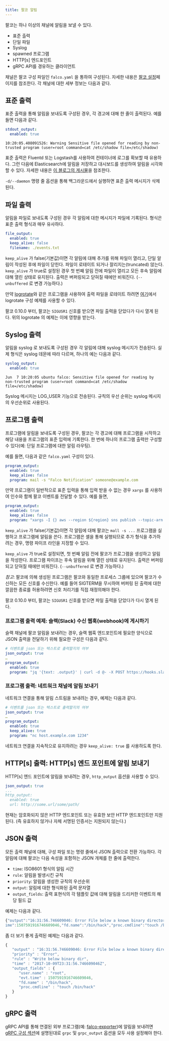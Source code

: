 ```yaml
---
title: 팔코 알림
---
```


팔코는 하나 이상의 채널에 알림을 보낼 수 있다.

* 표준 출력
* 단일 파일
* Syslog
* spawned 프로그램
* HTTP[s] 엔드포인트
* gRPC API를 경유하는 클라이언트

채널은 팔코 구성 파일인 `falco.yaml` 을 통하여 구성된다. 자세한 내용은 [팔코 설정](https://falco.org/docs/configuration/)페이지를 참조한다. 각 채널에 대한 세부 정보는 다음과 같다.

## 표준 출력

표준 출력을 통해 알림을 보내도록 구성된 경우, 각 경고에 대해 한 줄이 출력된다. 예를 들면 다음과 같다.

```yaml
stdout_output:
  enabled: true
```

```
10:20:05.408091526: Warning Sensitive file opened for reading by non-trusted program (user=root command=cat /etc/shadow file=/etc/shadow)
```
표준 출력은 Fluentd 또는 Logstash를 사용하여 컨테이너에 로그를 확보할 때 유용하다. 그런 다음에 Elasticsearch에 알림을 저장하고 대시보드를 생성하여 알림을 시각화 할 수 있다. 자세한 내용은 [이 블로그의 게시물](https://sysdig.com/blog/kubernetes-security-logging-fluentd-falco/)을 참조한다.

`-d/--daemon` 명령 줄 옵션을 통해 백그라운드에서 실행하면 표준 출력 메시지가 삭제된다.

## 파일 출력

알림을 파일로 보내도록 구성된 경우 각 알림에 대한 메시지가 파일에 기록된다. 형식은 표준 출력 형식과 매우 유사하다.

```yaml
file_output:
  enabled: true
  keep_alive: false
  filename: ./events.txt
```

`keep_alive` 가 false(기본값)이면 각 알림에 대해 추가를 위해 파일이 열리고, 단일 알림이 작성된 후에 파일이 닫힌다. 파일이 로테이트 되거나 잘리지는(truncated) 않는다. `keep_alive` 가 true로 설정된 경우 첫 번째 알림 전에 파일이 열리고 모든 후속 알림에 대해 열린 상태로 유지된다. 출력은 버퍼링되고 닫혀질 때에만 비워진다. (`--unbuffered` 로 변경 가능하다.)

만약 [logrotate](https://github.com/logrotate/logrotate)와 같은 프로그램을 사용하여 출력 파일을 로테이트 하려면 [여기](https://github.com/draios/falco/blob/master/examples/logrotate/falco)에서 logrotate 구성 예제를 사용할 수 있다. 

팔코 0.10.0 부터, 팔코는 `SIGUSR1` 신호를 받으면 파일 출력을 닫았다가 다시 열게 된다. 위의 logrotate 의 예제는 이에 영향을 받는다.

## Syslog 출력

알림을 syslog 로 보내도록 구성된 경우 각 알림에 대해 syslog 메시지가 전송된다. 실제 형식은 syslog 데몬에 따라 다르며, 하나의 예는 다음과 같다.

```yaml
syslog_output:
  enabled: true
```

```
Jun  7 10:20:05 ubuntu falco: Sensitive file opened for reading by non-trusted program (user=root command=cat /etc/shadow file=/etc/shadow)
```

Syslog 메시지는 LOG_USER 기능으로 전송된다. 규칙의 우선 순위는 syslog 메시지의 우선순위로 사용된다.

## 프로그램 출력

프로그램에 알림을 보내도록 구성된 경우, 팔코는 각 경고에 대해 프로그램을 시작하고 해당 내용을 프로그램의 표준 입력에 기록한다. 한 번에 하나의 프로그램 출력만 구성할 수 있다(예: 단일 프로그램에 대한 알림 라우팅).

예를 들면, 다음과 같은 `falco.yaml` 구성이 있다.

```yaml
program_output:
  enabled: true
  keep_alive: false
  program: mail -s "Falco Notification" someone@example.com
```

만약 프로그램이 일반적으로 표준 입력을 통해 입력 받을 수 없는 경우 `xargs` 를 사용하여 인수와 함께 팔코 이벤트를 전달할 수 있다. 예를 들면,

```yaml
program_output:
  enabled: true
  keep_alive: false
  program: "xargs -I {} aws --region ${region} sns publish --topic-arn ${falco_sns_arn} --message {}"
```

`keep_alive` 가 false(기본값)이면 각 알림에 대해 팔코는 `mall -s ...` 프로그램을 실행하고 프로그램에 알림을 쓴다. 프로그램은 셸을 통해 실행되므로 추가 형식을 추가하려는 경우, 명령 파이프 라인을 지정할 수 있다.

`keep_alive` 가 true로 설정되면, 첫 번째 알림 전에 팔코가 프로그램을 생성하고 알림을 작성한다. 프로그램 파이프는 후속 알림을 위해 열린 상태로 유지된다. 출력은 버퍼링 되고 닫혀질 때에만 비워진다. (`--unbuffered` 로 변경 가능하다.)

*참고*: 팔코에 의해 생성된 프로그램은 팔코와 동일한 프로세스 그룹에 있으며 팔코가 수신하는 모든 신호를 수신한다. 예를 들어 SIGTERM을 무시하여 버퍼링 된 출력에 대한 깔끔한 종료를 허용하려면 신호 처리기를 직접 재정의해야 한다.

팔코 0.10.0 부터, 팔코는 `SIGUSR1` 신호를 받으면 파일 출력을 닫았다가 다시 열게 된다. 

### 프로그램 출력 예제: 슬랙(Slack) 수신 웹훅(webhook)에 게시하기

슬랙 채널에 팔코 알림을 보내려는 경우, 슬랙 웹훅 엔드포인트에 필요한 양식으로 JSON 출력을 전달하기 위해 필요한 구성은 다음과 같다.

```yaml
# 이벤트를 json 또는 텍스트로 출력할지의 여부
json_output: true
…
program_output:
  enabled: true
  program: "jq '{text: .output}' | curl -d @- -X POST https://hooks.slack.com/services/XXX"
```

### 프로그램 출력: 네트워크 채널에 알림 보내기

네트워크 연결을 통해 알림 스트림을 보내려는 경우, 예제는 다음과 같다.

```yaml
# 이벤트를 json 또는 텍스트로 출력할지의 여부
json_output: true
…
program_output:
  enabled: true
  keep_alive: true
  program: "nc host.example.com 1234"
```

네트워크 연결을 지속적으로 유지하려는 경우 `keep_alive: true` 를 사용하도록 한다.

## HTTP[s] 출력: HTTP[s] 엔드 포인트에 알림 보내기

HTTP[s] 엔드 포인트에 알림을 보내려는 경우, `http_output` 옵션을 사용할 수 있다.

```yaml
json_output: true
...
http_output:
  enabled: true
  url: http://some.url/some/path/
```

현재는 암호화되지 않은 HTTP 엔드포인트 또는 유효한 보안 HTTP 엔드포인트만 지원된다. (즉 유효하지 않거나 자체 서명된 인증서는 지원되지 않는다.)

## JSON 출력

모든 출력 채널에 대해, 구성 파일 또는 명령 줄에서 JSON 출력으로 전환 가능하다. 각 알림에 대해 팔코는 다음 속성을 포함하는 JSON 개체를 한 줄에 출력한다.

* `time`: ISO8601 형식의 알림 시간
* `rule`: 알림을 발생시킨 규칙
* `priority`: 알림을 생성한 규칙의 우선순위
* `output`: 알림에 대한 형식화된 출력 문자열
* `output_fields`: 출력 표현식의 각 템플릿 값에 대해 알림을 드리커한 이벤트의 해당 필드 값

예제는 다음과 같다.

```javascript
{"output":"16:31:56.746609046: Error File below a known binary directory opened for writing (user=root command=touch /bin/hack file=/bin/hack)","priority":"Error","rule":"Write below binary dir","time":"2017-10-09T23:31:56.746609046Z", "output_fields": {"evt.t\
ime":1507591916746609046,"fd.name":"/bin/hack","proc.cmdline":"touch /bin/hack","user.name":"root"}} 
```

좀 더 보기 좋게 출력된 예제는 다음과 같다.

```javascript
{
   "output" : "16:31:56.746609046: Error File below a known binary directory opened for writing (user=root command=touch /bin/hack file=/bin/hack)"
   "priority" : "Error",
   "rule" : "Write below binary dir",
   "time" : "2017-10-09T23:31:56.746609046Z",
   "output_fields" : {
      "user.name" : "root",
      "evt.time" : 1507591916746609046,
      "fd.name" : "/bin/hack",
      "proc.cmdline" : "touch /bin/hack"
   }
}
```

## gRPC 출력

gRPC API를 통해 연결된 외부 프로그램(예: [falco-exporter](https://github.com/falcosecurity/falco-exporter))에 알림을 보내려면 [gRPC 구성 섹션](/docs/grpc/#configuration)에 설명된대로 `grpc` 및 `grpc_output` 옵션을 모두 사용 설정해야 한다.
